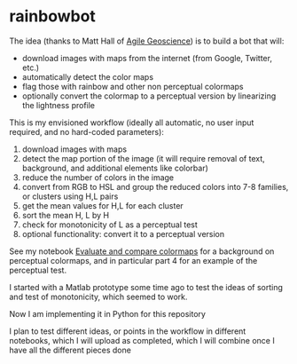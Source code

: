 # rainbowbot

The idea (thanks to Matt Hall of [Agile Geoscience](http://www.agilegeoscience.com/who/)) is to build a bot that will: 
- download images with maps from the internet (from Google, Twitter, etc.)
- automatically detect the color maps
- flag those with rainbow and other non perceptual colormaps
- optionally convert the colormap to a perceptual version by linearizing the lightness profile

This is my envisioned workflow (ideally all automatic, no user input required, and no hard-coded parameters):

1. download images with maps
2. detect the map portion of the image (it will require removal of text, background, and additional elements like colorbar)
3. reduce the number of colors in the image
4. convert from RGB to HSL and group the reduced colors into 7-8 families, or clusters using H,L pairs 
5. get the mean values for H,L for each cluster
6. sort the mean H, L by H
7. check for monotonicity of L as a perceptual test
8. optional functionality: convert it to a perceptual version

See my notebook [Evaluate and compare colormaps](https://github.com/seg/tutorials/blob/master/1408_Evaluate_and_compare_colormaps/How_to_evaluate_and_compare_colormaps.ipynb) for a background on perceptual colormaps, and in particular part 4 for an example of the perceptual test.

I started with a Matlab prototype some time ago to test the ideas of sorting  and test of monotonicity, which seemed to work.

Now I am implementing it in Python for this repository

I plan to test different ideas, or points in the workflow  in different notebooks, which I will upload as completed, which I will combine once I have all the different pieces done
